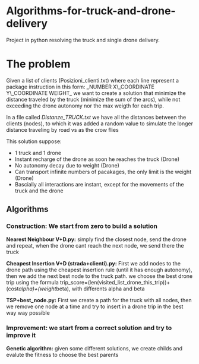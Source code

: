 <h1><strong>Algorithms-for-truck-and-drone-delivery</strong></h1>
Project in python resolving the truck and single drone delivery.

<h1><strong>The problem</strong></h1>
Given a list of clients (Posizioni_clienti.txt) where each line represent a package instruction in this form: _NUMBER X\_COORDINATE Y\_COORDINATE WEIGHT_ 
we want to create a solution that minimize the distance traveled by the truck (minimize the sum of the arcs), while not exceeding the drone autonomy nor the max weigth for each trip.

In a file called _Distanze_TRUCK.txt_ we have all the distances between the clients (nodes), 
to which it was added a random value to simulate the longer distance traveling by road vs as the crow flies

This solution suppose:
- 1 truck and 1 drone
- Instant recharge of the drone as soon he reaches the truck (Drone)
- No autonomy decay due to weight (Drone)
- Can transport infinite numbers of pacakages, the only limit is the weight (Drone)
- Bascially all interactions are instant, except for the movements of the truck and the drone

<h2><strong> Algorithms</strong></h2>
<h3><strong>Construction:</strong> We start from zero to build a solution</h3>
<strong>Nearest Neighbour V+D.py:</strong> simply find the closest node, send the drone and repeat, when the drone cant reach the next node, we send there the truck

<Strong>Cheapest Insertion V+D (strada+clienti).py:</strong> First we add nodes to the drone path using the cheapest insertion rule (until it has enough autonomy), 
                                            then we add the next best node to the truck path. we choose the best drone trip using the formula 
                                            trip_score=(len(visited_list_drone_this_trip))+(cost*alpha)+(weight*beta), with differents alpha and beta
                                            
<strong>TSP+best_node.py:</strong> First we create a path for the truck with all nodes, then we remove one node at a time and try to insert in a drone trip in the best way way possible


<h3><strong>Improvement:</strong> we start from a correct solution and try to improve it</h3>
<strong>Genetic algorithm:</strong> given some different solutions, we create childs and evalute the fitness to choose the best parents



